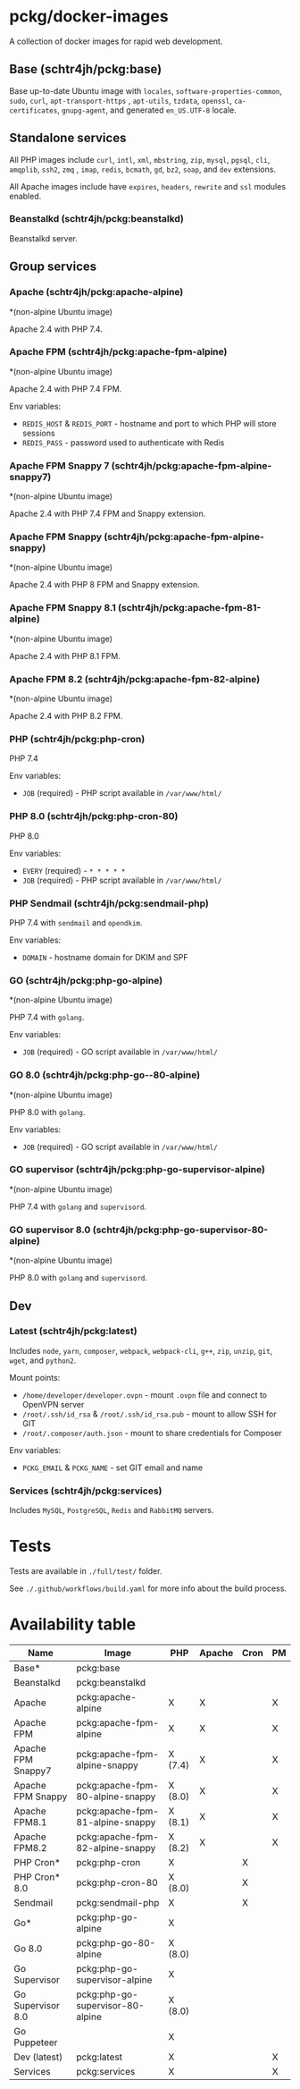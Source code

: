 # pckg/docker-images

A collection of docker images for rapid web development.

## Base (schtr4jh/pckg:base)

Base up-to-date Ubuntu image with `locales`, `software-properties-common`, `sudo`, `curl`, `apt-transport-https`
, `apt-utils`, `tzdata`, `openssl`, `ca-certificates`, `gnupg-agent`, and generated `en_US.UTF-8` locale.

## Standalone services

All PHP images include `curl`, `intl`, `xml`, `mbstring`, `zip`, `mysql`, `pgsql`, `cli`, `amqplib`, `ssh2`, `zmq`
, `imap`, `redis`, `bcmath`, `gd`, `bz2`, `soap`, and `dev` extensions.

All Apache images include have `expires`, `headers`, `rewrite` and `ssl` modules enabled.

### Beanstalkd (schtr4jh/pckg:beanstalkd)

Beanstalkd server.

## Group services

### Apache (schtr4jh/pckg:apache-alpine)

*(non-alpine Ubuntu image)

Apache 2.4 with PHP 7.4.

### Apache FPM (schtr4jh/pckg:apache-fpm-alpine)

*(non-alpine Ubuntu image)

Apache 2.4 with PHP 7.4 FPM.

Env variables:

- `REDIS_HOST` & `REDIS_PORT` - hostname and port to which PHP will store sessions
- `REDIS_PASS` - password used to authenticate with Redis

### Apache FPM Snappy 7 (schtr4jh/pckg:apache-fpm-alpine-snappy7)

*(non-alpine Ubuntu image)

Apache 2.4 with PHP 7.4 FPM and Snappy extension.

### Apache FPM Snappy (schtr4jh/pckg:apache-fpm-alpine-snappy)

*(non-alpine Ubuntu image)

Apache 2.4 with PHP 8 FPM and Snappy extension.

### Apache FPM Snappy 8.1 (schtr4jh/pckg:apache-fpm-81-alpine)

*(non-alpine Ubuntu image)

Apache 2.4 with PHP 8.1 FPM.

### Apache FPM 8.2 (schtr4jh/pckg:apache-fpm-82-alpine)

*(non-alpine Ubuntu image)

Apache 2.4 with PHP 8.2 FPM.

### PHP (schtr4jh/pckg:php-cron)

PHP 7.4

Env variables:

- `JOB` (required) - PHP script available in `/var/www/html/`

### PHP 8.0 (schtr4jh/pckg:php-cron-80)

PHP 8.0

Env variables:

- `EVERY` (required) - `* * * * *`
- `JOB` (required) - PHP script available in `/var/www/html/`

### PHP Sendmail (schtr4jh/pckg:sendmail-php)

PHP 7.4 with `sendmail` and `opendkim`.

Env variables:

- `DOMAIN` - hostname domain for DKIM and SPF

### GO (schtr4jh/pckg:php-go-alpine)

*(non-alpine Ubuntu image)

PHP 7.4 with `golang`.

Env variables:

- `JOB` (required) - GO script available in `/var/www/html/`

### GO 8.0 (schtr4jh/pckg:php-go--80-alpine)

*(non-alpine Ubuntu image)

PHP 8.0 with `golang`.

Env variables:

- `JOB` (required) - GO script available in `/var/www/html/`

### GO supervisor (schtr4jh/pckg:php-go-supervisor-alpine)

*(non-alpine Ubuntu image)

PHP 7.4 with `golang` and `supervisord`.

### GO supervisor 8.0 (schtr4jh/pckg:php-go-supervisor-80-alpine)

*(non-alpine Ubuntu image)

PHP 8.0 with `golang` and `supervisord`.

## Dev

### Latest (schtr4jh/pckg:latest)

Includes `node`, `yarn`, `composer`, `webpack`, `webpack-cli`, `g++`, `zip`, `unzip`, `git`, `wget`, and `python2`.

Mount points:

- `/home/developer/developer.ovpn` - mount `.ovpn` file and connect to OpenVPN server
- `/root/.ssh/id_rsa` & `/root/.ssh/id_rsa.pub` - mount to allow SSH for GIT
- `/root/.composer/auth.json` - mount to share credentials for Composer

Env variables:

- `PCKG_EMAIL` & `PCKG_NAME` - set GIT email and name

### Services (schtr4jh/pckg:services)

Includes `MySQL`, `PostgreSQL`, `Redis` and `RabbitMQ` servers.

# Tests

Tests are available in `./full/test/` folder.

See `./.github/workflows/build.yaml` for more info about the build process.

# Availability table

| Name               | Image                            | PHP     | Apache     | Cron  | PM    |
|--------------------|----------------------------------|---------| ---        | ---   | ---   |  
| Base*              | pckg:base                        |         |            |       |       |
| Beanstalkd         | pckg:beanstalkd                  |         |            |       |       |
| Apache             | pckg:apache-alpine               | X       |     X      |       |   X   |
| Apache FPM         | pckg:apache-fpm-alpine           | X       |     X      |       |   X   |
| Apache FPM Snappy7 | pckg:apache-fpm-alpine-snappy    | X (7.4) |     X      |       |   X   |
| Apache FPM Snappy  | pckg:apache-fpm-80-alpine-snappy | X (8.0) |     X      |       |   X   |
| Apache FPM8.1      | pckg:apache-fpm-81-alpine-snappy | X (8.1) |     X      |       |   X   |
| Apache FPM8.2      | pckg:apache-fpm-82-alpine-snappy | X (8.2) |     X      |       |   X   |
| PHP Cron*          | pckg:php-cron                    | X       |            |   X   |       |
| PHP Cron* 8.0      | pckg:php-cron-80                 | X (8.0) |            |   X   |       |
| Sendmail           | pckg:sendmail-php                | X       |            |   X   |       |
| Go*                | pckg:php-go-alpine               | X       |            |       |       |
| Go 8.0             | pckg:php-go-80-alpine            | X (8.0) |            |       |       |
| Go Supervisor      | pckg:php-go-supervisor-alpine    | X       |            |       |       |
| Go Supervisor 8.0  | pckg:php-go-supervisor-80-alpine | X (8.0) |            |       |       |
| Go Puppeteer       |                                  | X       |            |       |       |
| Dev (latest)       | pckg:latest                      | X       |            |       |   X   |
| Services           | pckg:services                    | X       |            |       |   X   |

